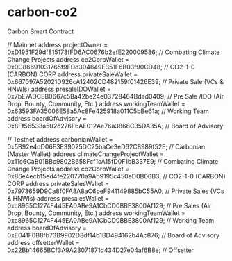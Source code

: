 # carbon-co2
Carbon Smart Contract

// Mainnet
    address projectOwner = 0xD1951F29df815173fFD6AC0676b2efE220009536;          // Combating Climate Change Projects
	address co2CorpWallet = 0x0C86691031765f9FDd304649E351F6B03f90CD48;         // CO2-1-0 (CARBON) CORP
	address privateSaleWallet = 0x667097A52021D926cA12402CD482159f01426E39;     // Private Sale (VCs & HNWIs)
	address presaleIDOWallet = 0x7bE7ADCEB0667c5Ba42be24e03728464Bdad0409;      // Pre Sale /IDO (Air Drop, Bounty, Community, Etc.)
	address workingTeamWallet = 0x63593FA35006E58a5Ac8Fe425918a011C5bBe61a;     // Working Team
	address boardOfAdvisory = 0x8Ff56533a502c276F6AE012Ae76a3868C35DA35A;       // Board of Advisory

// Testnet
	address carbonianWallet = 0x5B92e4dD06E3E39025DC25baCe3eD62C8989f52E;       // Carbonian (Master Wallet)
    address climateChangeProjectWallet = 0x11c6CaB01BBc9802B658Fcf1cA15fD0F1bB337E9;          // Combating Climate Change Projects
	address co2CorpWallet = 0x86e4ecb15ed4fe220770a9Ab9195c450eD0B06B3;         // CO2-1-0 (CARBON) CORP
	address privateSalesWallet = 0x7973659D9Ca8f0FA8A8aC6beF941149885bC55A0;    // Private Sales (VCs & HNWIs)
	address presalesWallet = 0xc8965C1274F445EA0ABe9A1CbCD0BBE3800Af129;        // Pre Sales (Air Drop, Bounty, Community, Etc.)
	address workingTeamWallet = 0xc8965C1274F445EA0ABe9A1CbCD0BBE3800Af129;     // Working Team
	address boardOfAdvisory = 0xE041F0B8fb73B9902D8df14b1BD494162b4Ac876;       // Board of Advisory
    address offsetterWallet = 0x22Bb14665BCf3A9A23071871d434D27e04af6B8e;       // Offsetter